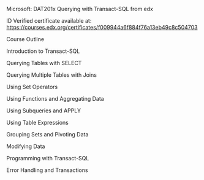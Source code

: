 Microsoft: DAT201x Querying with Transact-SQL from edx

ID Verified certificate available at: https://courses.edx.org/certificates/f009944a6f884f76a13eb49c8c504703
  
  
  Course  Outline

 Introduction to Transact-SQL 

Querying Tables with SELECT 

Querying Multiple Tables with Joins 

Using Set Operators 

Using Functions and Aggregating Data 
 
Using Subqueries and APPLY 

Using Table Expressions 

Grouping Sets and Pivoting Data 

Modifying Data 

Programming with Transact-SQL 

Error Handling and Transactions 